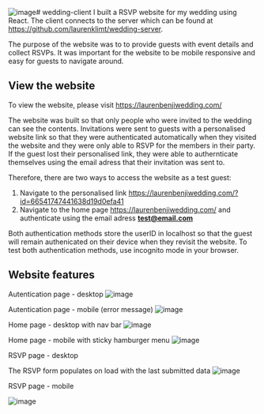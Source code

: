 ![image](https://github.com/laurenklimt/wedding-client/assets/30426876/5dac4409-2fae-4af2-9e54-653466d1cdc7)# wedding-client
I built a RSVP website for my wedding using React. The client connects to the server which can be found at https://github.com/laurenklimt/wedding-server.

The purpose of the website was to to provide guests with event details and collect RSVPs. It was important for the website to be mobile responsive and easy for guests to navigate around.

## View the website
To view the website, please visit https://laurenbenjiwedding.com/

The website was built so that only people who were invited to the wedding can see the contents. Invitations were sent to guests with a personalised website link so that they were authenticated automatically when they visited the website and they were only able to RSVP for the members in their party. If the guest lost their personalised link, they were able to authernticate themselves using the email adress that their invitation was sent to.

Therefore, there are two ways to access the website as a test guest:
  1. Navigate to the personalised link https://laurenbenjiwedding.com/?id=66541747441638d19d0efa41
  2. Navigate to the home page https://laurenbenjiwedding.com/ and authenticate using the email adress **test@email.com**

Both authentication methods store the userID in localhost so that the guest will remain authenicated on their device when they revisit the website. To test both authentication methods, use incognito mode in your browser.

## Website features
Autentication page - desktop
![image](https://github.com/laurenklimt/wedding-client/assets/30426876/f5d15b63-271b-4d6b-9368-f4e6014eb3b7)

Autentication page - mobile (error message)
![image](https://github.com/laurenklimt/wedding-client/assets/30426876/a47bd4c4-2fdb-4945-b101-bdda8d773b79)


Home page - desktop with nav bar
![image](https://github.com/laurenklimt/wedding-client/assets/30426876/9556185c-95f0-44b3-a1ca-8953b7d00d69)

Home page - mobile with sticky hamburger menu
![image](https://github.com/laurenklimt/wedding-client/assets/30426876/cfec52da-677a-4875-813a-7129aa8f4068)


RSVP page - desktop

The RSVP form populates on load with the last submitted data
![image](https://github.com/laurenklimt/wedding-client/assets/30426876/f94d8da8-0623-48ad-94cb-cef7ea0d0864)

RSVP page - mobile

![image](https://github.com/laurenklimt/wedding-client/assets/30426876/a2f634b9-2606-49d1-bb06-3f97c54dd088)
